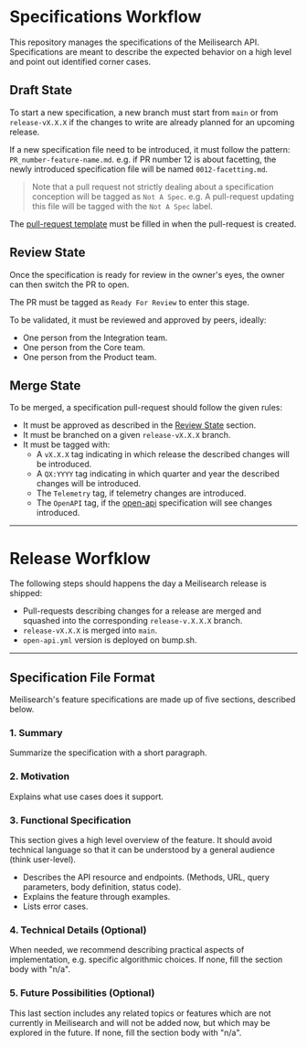 # Specifications Workflow

This repository manages the specifications of the Meilisearch API. Specifications are meant to describe the expected behavior on a high level and point out identified corner cases.

## Draft State

To start a new specification, a new branch must start from `main` or from `release-vX.X.X` if the changes to write are already planned for an upcoming release.

If a new specification file need to be introduced, it must follow the pattern: `PR_number-feature-name.md`. e.g. if PR number 12 is about facetting, the newly introduced specification file will be named `0012-facetting.md`.

> Note that a pull request not strictly dealing about a specification conception will be tagged as `Not A Spec`. e.g. A pull-request updating this file will be tagged with the `Not A Spec` label.

The [pull-request template](pull_request_template.md) must be filled in when the pull-request is created.

## Review State

Once the specification is ready for review in the owner's eyes, the owner can then switch the PR to open.

The PR must be tagged as `Ready For Review` to enter this stage.

To be validated, it must be reviewed and approved by peers, ideally:

- One person from the Integration team.
- One person from the Core team.
- One person from the Product team.

## Merge State

To be merged, a specification pull-request should follow the given rules:

- It must be approved as described in the [Review State](#review-state) section.
- It must be branched on a given `release-vX.X.X` branch.
- It must be tagged with:
  - A `vX.X.X` tag indicating in which release the described changes will be introduced.
  - A `QX:YYYY` tag indicating in which quarter and year the described changes will be introduced.
  - The `Telemetry` tag, if telemetry changes are introduced.
  - The `OpenAPI` tag, if the [open-api](open-api.yaml) specification will see changes introduced.

---

# Release Worfklow

The following steps should happens the day a Meilisearch release is shipped:

- Pull-requests describing changes for a release are merged and squashed into the corresponding `release-v.X.X.X` branch.
- `release-vX.X.X` is merged into `main`.
- `open-api.yml` version is deployed on bump.sh.

---

## Specification File Format

Meilisearch's feature specifications are made up of five sections, described below.

### 1. Summary

Summarize the specification with a short paragraph.

### 2. Motivation

Explains what use cases does it support.

### 3. Functional Specification

This section gives a high level overview of the feature. It should avoid technical language so that it can be understood by a general audience (think user-level).

- Describes the API resource and endpoints. (Methods, URL, query parameters, body definition, status code).
- Explains the feature through examples.
- Lists error cases.

### 4. Technical Details (Optional)

When needed, we recommend describing practical aspects of implementation, e.g. specific algorithmic choices. If none, fill the section body with "n/a".

### 5. Future Possibilities (Optional)

This last section includes any related topics or features which are not currently in Meilisearch and will not be added now, but which may be explored in the future. If none, fill the section body with "n/a".
